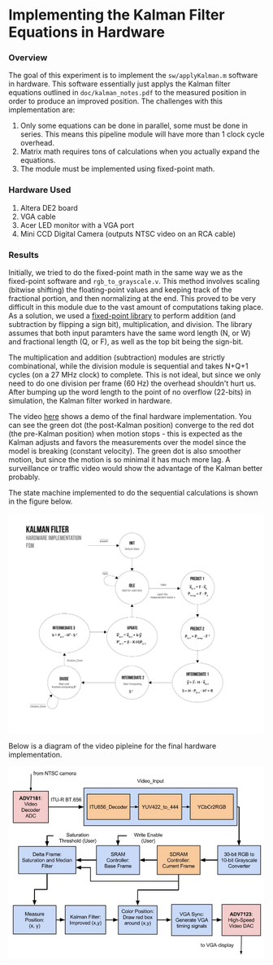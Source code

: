 # Implementing the Kalman Filter Equations in Hardware
### Overview
The goal of this experiment is to implement the `sw/applyKalman.m` software in hardware. This software essentially just applys the Kalman filter equations outlined in `doc/kalman_notes.pdf` to the measured position in order to produce an improved position. The challenges with this implementation are:

1. Only some equations can be done in parallel, some must be done in series. This means this pipeline module will have more than 1 clock cycle overhead.
2. Matrix math requires tons of calculations when you actually expand the equations.
3. The module must be implemented using fixed-point math.

### Hardware Used
1.  Altera DE2 board
2.  VGA cable
3.  Acer LED monitor with a VGA port
4.  Mini CCD Digital Camera (outputs NTSC video on an RCA cable)


### Results

Initially, we tried to do the fixed-point math in the same way we as the fixed-point software and `rgb_to_grayscale.v`. This method involves scaling (bitwise shifting) the floating-point values and keeping track of the fractional portion, and then normalizing at the end. This proved to be very difficult in this module due to the vast amount of computations taking place. As a solution, we used a [fixed-point library](http://opencores.org/websvn,filedetails?repname=verilog_fixed_point_math_library&path=%2Fverilog_fixed_point_math_library%2Ftrunk%2FReadMe.txt) to perform addition (and subtraction by flipping a sign bit), multiplication, and division. The library assumes that both input paramters have the same word length (N, or W) and fractional length (Q, or F), as well as the top bit being the sign-bit.

The multiplication and addition (subtraction) modules are strictly combinational, while the division module is sequential and takes N+Q+1 cycles (on a 27 MHz clock) to complete. This is not ideal, but since we only need to do one division per frame (60 Hz) the overhead shouldn't hurt us. After bumping up the word length to the point of no overflow (22-bits) in simulation, the Kalman filter worked in hardware. 

The video [here](https://www.youtube.com/watch?v=48JgtHcgVmo) shows a demo of the final hardware implementation. You can see the green dot (the post-Kalman position) converge to the red dot (the pre-Kalman position) when motion stops - this is expected as the Kalman adjusts and favors the measurements over the model since the model is breaking (constant velocity). The green dot is also smoother motion, but since the motion is so minimal it has much more lag. A surveillance or traffic video would show the advantage of the Kalman better probably.

The state machine implemented to do the sequential calculations is shown in the figure below.

![image](../../doc/images/kalman_fsm.jpg)

Below is a diagram of the video pipleine for the final hardware implementation.

![image](../../doc/images/final_pipeline.jpg)
